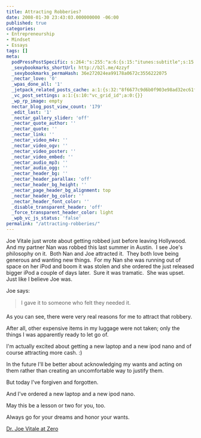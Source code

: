 ```yaml
---
title: Attracting Robberies?
date: 2008-01-30 23:43:03.000000000 -06:00
published: true
categories:
- Entrepreneurship
- Mindset
- Essays
tags: []
meta:
  podPressPostSpecific: s:264:"s:255:"a:6:{s:15:"itunes:subtitle";s:15:"##PostExcerpt##";s:14:"itunes:summary";s:15:"##PostExcerpt##";s:15:"itunes:keywords";s:17:"##WordPressCats##";s:13:"itunes:author";s:10:"##Global##";s:15:"itunes:explicit";s:7:"Default";s:12:"itunes:block";s:7:"Default";}";";
  _sexybookmarks_shortUrl: http://b2l.me/4zzyf
  _sexybookmarks_permaHash: 36e272024ea99178a0672c3556222075
  _nectar_love: '0'
  _wpas_done_all: '1'
  _jetpack_related_posts_cache: a:1:{s:32:"8f6677c9d6b0f903e98ad32ec61f8deb";a:2:{s:7:"expires";i:1457747763;s:7:"payload";a:3:{i:0;a:1:{s:2:"id";i:678;}i:1;a:1:{s:2:"id";i:105;}i:2;a:1:{s:2:"id";i:343;}}}}
  _vc_post_settings: a:1:{s:10:"vc_grid_id";a:0:{}}
  _wp_rp_image: empty
  nectar_blog_post_view_count: '179'
  _edit_last: '1'
  _nectar_gallery_slider: 'off'
  _nectar_quote_author: ''
  _nectar_quote: ''
  _nectar_link: ''
  _nectar_video_m4v: ''
  _nectar_video_ogv: ''
  _nectar_video_poster: ''
  _nectar_video_embed: ''
  _nectar_audio_mp3: ''
  _nectar_audio_ogg: ''
  _nectar_header_bg: ''
  _nectar_header_parallax: 'off'
  _nectar_header_bg_height: ''
  _nectar_page_header_bg_alignment: top
  _nectar_header_bg_color: ''
  _nectar_header_font_color: ''
  _disable_transparent_header: 'off'
  _force_transparent_header_color: light
  _wpb_vc_js_status: 'false'
permalink: "/attracting-robberies/"
---
```

Joe Vitale just wrote about getting robbed just before leaving Hollywood.  And my partner Nan was robbed this last summer in Austin.  I see Joe's philosophy on it.  Both Nan and Joe attracted it.  They both love being generous and wanting new things.  For my Nan she was running out of space on her iPod and boom it was stolen and she ordered the just released bigger iPod a couple of days later.  Sure it was tramatic.  She was upset.  Just like I believe Joe was.

Joe says:</p>
>I gave it to someone who felt they needed it.

As you can see, there were very real reasons for me to attract that robbery.

After all, other expensive items in my luggage were not taken; only the things I was apparently ready to let go of.

I'm actually excited about getting a new laptop and a new ipod nano and of course attracting more cash. :)

In the future I'll be better about acknowledging my wants and acting on them rather than creating an uncomfortable way to justify them.

But today I've forgiven and forgotten.

And I've ordered a new laptop and a new ipod nano.

May this be a lesson or two for you, too.

Always go for your dreams and honor your wants.</p></blockquote>
<p><a href="http://blog.mrfire.com/" rel="nofollow">Dr. Joe Vitale at Zero</a></p>
